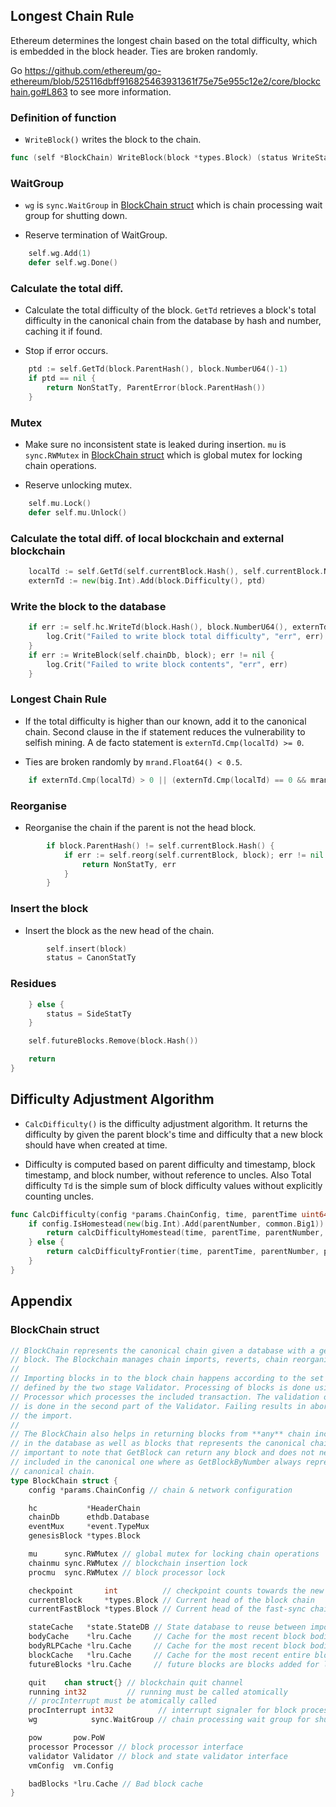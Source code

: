 ## Longest Chain Rule

Ethereum determines the longest chain based on the total difficulty, which is embedded in the block header. Ties are broken randomly.

Go https://github.com/ethereum/go-ethereum/blob/525116dbff916825463931361f75e75e955c12e2/core/blockchain.go#L863 to see more information.

### Definition of function

- ```WriteBlock()``` writes the block to the chain.

```go
func (self *BlockChain) WriteBlock(block *types.Block) (status WriteStatus, err error) {
```

### WaitGroup

- ```wg``` is ```sync.WaitGroup``` in [BlockChain struct](https://github.com/twodude/ghost-relay/blob/master/codeReviews.md#blockchain-struct) which is chain processing wait group for shutting down.

- Reserve termination of WaitGroup.

```go
	self.wg.Add(1)
	defer self.wg.Done()
```

### Calculate the total diff.

- Calculate the total difficulty of the block. ```GetTd``` retrieves a block's total difficulty in the canonical chain from the database by hash and number, caching it if found.

- Stop if error occurs.

```go
	ptd := self.GetTd(block.ParentHash(), block.NumberU64()-1)
	if ptd == nil {
		return NonStatTy, ParentError(block.ParentHash())
	}
```

### Mutex

- Make sure no inconsistent state is leaked during insertion. ```mu``` is ```sync.RWMutex``` in [BlockChain struct](https://github.com/twodude/ghost-relay/blob/master/codeReviews.md#blockchain-struct) which is global mutex for locking chain operations.

- Reserve unlocking mutex.

```go
	self.mu.Lock()
	defer self.mu.Unlock()
```

### Calculate the total diff. of local blockchain and external blockchain

```go
	localTd := self.GetTd(self.currentBlock.Hash(), self.currentBlock.NumberU64())
	externTd := new(big.Int).Add(block.Difficulty(), ptd)
```

### Write the block to the database

```go
	if err := self.hc.WriteTd(block.Hash(), block.NumberU64(), externTd); err != nil {
		log.Crit("Failed to write block total difficulty", "err", err)
	}
	if err := WriteBlock(self.chainDb, block); err != nil {
		log.Crit("Failed to write block contents", "err", err)
	}
```

### Longest Chain Rule

- If the total difficulty is higher than our known, add it to the canonical chain. Second clause in the if statement reduces the vulnerability to selfish mining. A de facto statement is ```externTd.Cmp(localTd) >= 0```.

- Ties are broken randomly by ```mrand.Float64() < 0.5```.

```go
	if externTd.Cmp(localTd) > 0 || (externTd.Cmp(localTd) == 0 && mrand.Float64() < 0.5) {
```

### Reorganise

- Reorganise the chain if the parent is not the head block.

```go
		if block.ParentHash() != self.currentBlock.Hash() {
			if err := self.reorg(self.currentBlock, block); err != nil {
				return NonStatTy, err
			}
		}
```

### Insert the block

- Insert the block as the new head of the chain.

```go
		self.insert(block)
		status = CanonStatTy
```

### Residues
```go
	} else {
		status = SideStatTy
	}

	self.futureBlocks.Remove(block.Hash())

	return
}
```

## Difficulty Adjustment Algorithm

- ```CalcDifficulty()``` is the difficulty adjustment algorithm. It returns the difficulty by given the parent block's time and difficulty that a new block should have when created at time.

- Difficulty is computed based on parent difficulty and timestamp, block timestamp, and block number, without reference to uncles. Also Total difficulty ```Td``` is the simple sum of block difficulty values without explicitly counting uncles.

```go
func CalcDifficulty(config *params.ChainConfig, time, parentTime uint64, parentNumber, parentDiff *big.Int) *big.Int {
	if config.IsHomestead(new(big.Int).Add(parentNumber, common.Big1)) {
		return calcDifficultyHomestead(time, parentTime, parentNumber, parentDiff)
	} else {
		return calcDifficultyFrontier(time, parentTime, parentNumber, parentDiff)
	}
}
```

## Appendix

### BlockChain struct

```go
// BlockChain represents the canonical chain given a database with a genesis
// block. The Blockchain manages chain imports, reverts, chain reorganisations.
//
// Importing blocks in to the block chain happens according to the set of rules
// defined by the two stage Validator. Processing of blocks is done using the
// Processor which processes the included transaction. The validation of the state
// is done in the second part of the Validator. Failing results in aborting of
// the import.
//
// The BlockChain also helps in returning blocks from **any** chain included
// in the database as well as blocks that represents the canonical chain. It's
// important to note that GetBlock can return any block and does not need to be
// included in the canonical one where as GetBlockByNumber always represents the
// canonical chain.
type BlockChain struct {
	config *params.ChainConfig // chain & network configuration

	hc           *HeaderChain
	chainDb      ethdb.Database
	eventMux     *event.TypeMux
	genesisBlock *types.Block

	mu      sync.RWMutex // global mutex for locking chain operations
	chainmu sync.RWMutex // blockchain insertion lock
	procmu  sync.RWMutex // block processor lock

	checkpoint       int          // checkpoint counts towards the new checkpoint
	currentBlock     *types.Block // Current head of the block chain
	currentFastBlock *types.Block // Current head of the fast-sync chain (may be above the block chain!)

	stateCache   *state.StateDB // State database to reuse between imports (contains state cache)
	bodyCache    *lru.Cache     // Cache for the most recent block bodies
	bodyRLPCache *lru.Cache     // Cache for the most recent block bodies in RLP encoded format
	blockCache   *lru.Cache     // Cache for the most recent entire blocks
	futureBlocks *lru.Cache     // future blocks are blocks added for later processing

	quit    chan struct{} // blockchain quit channel
	running int32         // running must be called atomically
	// procInterrupt must be atomically called
	procInterrupt int32          // interrupt signaler for block processing
	wg            sync.WaitGroup // chain processing wait group for shutting down

	pow       pow.PoW
	processor Processor // block processor interface
	validator Validator // block and state validator interface
	vmConfig  vm.Config

	badBlocks *lru.Cache // Bad block cache
}
```

